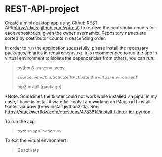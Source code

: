 # REST-API-project
Create a mini desktop app using Github REST API(https://docs.github.com/en/rest) to retrieve the contributor counts for each repositories, given the owner usernames. Repository names are sorted by contributor counts in descending order.

In order to run the application sucessfully, please install the necessary packages/libraries in requirements.txt. It is recommended to run the app in virtual environment to isolate the dependencies from others, you can run:
> python3 -m venv .venv
> 
> source .venv/bin/activate #Activate the virtual environment
> 
> pip3 install [package]

*Note: Sometimes the tkinter could not work while installed via pip3. In my case, I have to install it via other tools.I am working on iMac,and I install tkinter via brew (brew install python3-tk). See: https://stackoverflow.com/questions/4783810/install-tkinter-for-python

To run the app:
> python application.py

To exit the virtual environment:
> Deactivate
